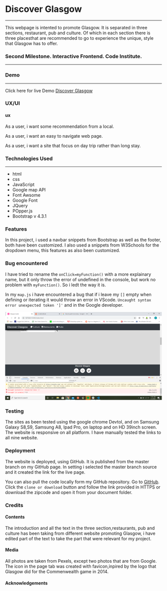 # Discover Glasgow
---
This webpage is intented to promote Glasgow. It is separated in three sections,
restaurant, pub and culture. Of which in each section there is three placesthat are 
 recommended to go to experience the unique, style that Glasgow has to offer.
### **Second Milestone. Interactive Frontend. Code Institute.**
---

 ### Demo
 ---
 Click here for live Demo
 [Discover Glasgow](https://mrsebastino.github.io/Second-milestone/ "Discover Glasgow")
  

### UX/UI

#### ux
As a user, i want some recommendation from a local.

As a user, i want an easy to navigate web page.

As a user, i want a site that focus on day trip rather than long stay.




### Technologies Used
---

* html 
* css 
* JavaScript
* Google map API
* Font Awsome
* Google Font
* JQuery
* POpper.js
* Bootstrap v 4.3.1

### Features
 In this project, i used a navbar snippets from Bootstrap as well as the footer, both
 have been customized. I also used a snippets from W3Schools for the dropdown menu, this features as also been customized.

### Bug encountered
I have tried to rename the `onClick=myFunction()` with a more explainary name, but it only throw the error of undefined in the console, but work no problem with `myFunction()`. So i ledt the way it is.

In my `map.js` i have encountered a bug that if i leave my `[]` empty when defining or iterating it would throw an error in VScode. `Uncaught syntax error unexpected token ']'` and in the Google developer.


![Eroor Screen shot](assets/images/2020-03-01.png)

### Testing
The sites as been tested using the google chrome Devtol, and on Samsung Galaxy S8,S9, Samsung A8, Ipad Pro, on laptop and on HD 39inch screen. The website is responsive on all platform.
I have manually tested the links to all nine website.


### Deployment
The website is deployed, using GitHub. It is published from the master branch on my GitHub page. In setting i selected the master branch source and it created the link for the live page.

You can also pull the code locally form my GitHub repository. Go to [GitHub](https://github.com/Mrsebastino/Second-milestone/). Click the `clone or download` button and follow the link provided in HTTPS or download the zipcode and open it from your document folder.

### Credits

#### Contents

The introduction and all the text in the three section,restaurants, pub and culture has been taking from different website promoting Glasgow, i have edited part of the text to take the part that were relevant for my project.

#### Media

All photos are taken from Pexels, except two photos that are from Google.
The icon in the page tab was created with favicon,inpired by the logo that Glasgow did for the Commenwealth game in 2014.

#### Acknowledgements



